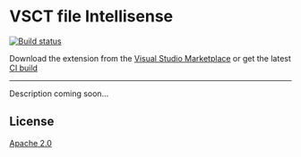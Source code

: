 # VSCT file Intellisense

[![Build status](https://ci.appveyor.com/api/projects/status/bxosxyyyrb7rgy65?svg=true)](https://ci.appveyor.com/project/madskristensen/svgviewer)

Download the extension from the [Visual Studio Marketplace](https://marketplace.visualstudio.com/items?itemName=MadsKristensen.VsctIntellisense) or get the latest [CI build](http://vsixgallery.com/extension/SvgViewer.7a08d0d4-985c-4415-93d5-ddd9135d8f4f/)

--------------------------------------

Description coming soon...

## License
[Apache 2.0](LICENSE)